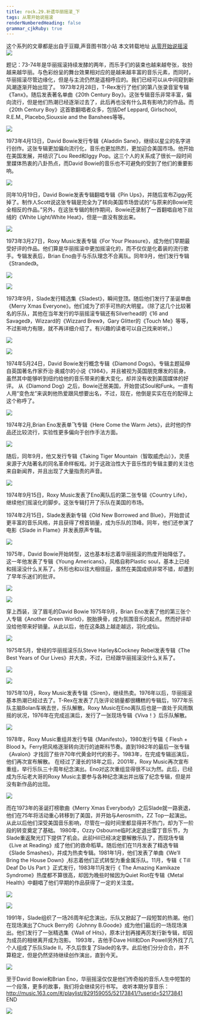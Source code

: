 ```yaml
---
title: rock.29.补遗华丽摇滚_下
tags: 从零开始说摇滚
renderNumberedHeading: false
grammar_cjkRuby: true
---
```


这个系列的文章都是出自于豆瓣,声音图书馆小站
本文转载地址 [从零开始说摇滚](https://www.douban.com/note/631942809/)
![](https://raw.githubusercontent.com/OliverRen/olili_blog_img/master/rock.29.补遗华丽摇滚_下/1637400306439.png)

题记：73-74年是华丽摇滚持续发酵的两年，而乐手们的装束也越来越夸张，妆扮越来越华丽。与色彩纷呈的舞台效果相对应的是越来越丰富的音乐元素，而同时，华丽摇滚尽管边缘化，但是与主流仍然是遥相呼应的。我们已经可以从中间窥到新风潮逐渐开始出现了。
1973年2月28日，T-Rex发行了他们的第八张录音室专辑《Tanx》。随后发表著名单曲《20th Century Boy》。这张专辑音乐非常丰富，偏向流行，但是他们热潮已经逐渐过去了，此后再也没有什么具有影响力的作品。而《20th Century Boy》这首歌翻唱者众多，包括Def Leppard, Girlschool, R.E.M., Placebo,Siouxsie and the Banshees等等。

![](https://raw.githubusercontent.com/OliverRen/olili_blog_img/master/rock.29.补遗华丽摇滚_下/1637400311211.png)

1973年4月13日，David Bowie发行专辑《Aladdin Sane》，继续以星尘的名字进行创作。这张专辑更加偏向流行化，音乐也更加热烈，更加迎合美国市场。他开始在美国发展，并结识了Lou Reed和Iggy Pop。这三个人的关系成了很长一段时间里媒体热衷的八卦热点，而David Bowie的音乐也不可避免的受到了他们的重要影响。

![](https://raw.githubusercontent.com/OliverRen/olili_blog_img/master/rock.29.补遗华丽摇滚_下/1637400314368.png)

同年10月19日，David Bowie发表专辑翻唱专辑《Pin Ups》，并随后宣布Ziggy死掉了。制作人Scott说这张专辑是完全为了转向美国市场尝试的“与原来的Bowie完全相反的作品。”另外，在这张专辑的制作期间，Bowie还录制了一首翻唱自地下丝绒的《White Light/White Heat》，但是一直没有放出来。

![](https://raw.githubusercontent.com/OliverRen/olili_blog_img/master/rock.29.补遗华丽摇滚_下/1637400318746.png)

1973年3月27日，Roxy Music发表专辑《For Your Pleasure》，成为他们早期最受好评的作品。他们算是华丽摇滚中更加摇滚化的，而不仅仅是化着装的流行歌手。专辑发表后，Brian Eno由于与乐队理念不合离队。同年9月，他们发行专辑《Stranded》。

![](https://raw.githubusercontent.com/OliverRen/olili_blog_img/master/rock.29.补遗华丽摇滚_下/1637400323737.png)

![](https://raw.githubusercontent.com/OliverRen/olili_blog_img/master/rock.29.补遗华丽摇滚_下/1637400326483.png)

1973年9月，Slade发行精选集《Sladest》，瞬间登顶。随后他们发行了圣诞单曲《Merry Xmas Everyone》。他们成为了炽手可热的大明星。（除了这几个比较著名的乐队，其他在当年发行的华丽摇滚专辑还有Silverhead的《16 and Savaged》，Wizzard的《Wizzard Brew》，Gary Glitter的《Touch Me》等等，不过影响力有限，就不再详细介绍了。有兴趣的读者可以自己找来听听。）

![](https://raw.githubusercontent.com/OliverRen/olili_blog_img/master/rock.29.补遗华丽摇滚_下/1637400336425.png)

![](https://raw.githubusercontent.com/OliverRen/olili_blog_img/master/rock.29.补遗华丽摇滚_下/1637400339502.png)

1974年5月24日，David Bowie发行概念专辑《Diamond Dogs》。专辑主题延伸自英国著名作家乔治·奥威尔的小说《1984》，并且被视为英国朋克爆发的前身。虽然其中能够听到纽约给他的音乐带来的重大变化，却并没有收到美国媒体的好评。
从《Diamond Dog》之后，Bowie迁居美国，开始尝试Soul和Funk。一直有人用“变色龙”来讽刺他热爱跟风想要出名，不过，现在，他倒是实实在在的配得上这个称呼了。

![](https://raw.githubusercontent.com/OliverRen/olili_blog_img/master/rock.29.补遗华丽摇滚_下/1637400343113.png)

1974年2月,Brian Eno发表单飞专辑《Here Come the Warm Jets》，此时他的作品还比较流行，实验性更多偏向于创作手法方面。

![](https://raw.githubusercontent.com/OliverRen/olili_blog_img/master/rock.29.补遗华丽摇滚_下/1637400347931.png)

随后，同年9月，他又发行专辑《Taking Tiger Mountain（智取威虎山）》，灵感来源于大陆著名的同名革命样板戏。对于这政治性大于音乐性的专辑主要的关注也来自新闻界，并且出现了大量指责的声音。

![](https://raw.githubusercontent.com/OliverRen/olili_blog_img/master/rock.29.补遗华丽摇滚_下/1637400360465.png)

1974年9月15日，Roxy Music发表了Eno离队后的第二张专辑《Country Life》，继续他们摇滚化的脚步。这张专辑打开了乐队在美国的市场。

1974年2月15日，Slade发表新专辑《Old New Borrowed and Blue》，开始尝试更丰富的音乐风格，并且获得了榜首销量，成为乐队的顶峰。同年，他们还参演了电影《Slade in Flame》并发表原声专辑。

![](https://raw.githubusercontent.com/OliverRen/olili_blog_img/master/rock.29.补遗华丽摇滚_下/1637400367862.png)

1975年，David Bowie开始转型，这也基本标志着华丽摇滚的热度开始降低了。这一年他发表了专辑《Young Americans》，风格自称Plastic soul，基本上已经和摇滚没什么关系了。外形也和以往大相径庭，虽然在美国成绩非常不错，却遭到了早年乐迷们的批评。

![](https://raw.githubusercontent.com/OliverRen/olili_blog_img/master/rock.29.补遗华丽摇滚_下/1637400372458.png)

![](https://raw.githubusercontent.com/OliverRen/olili_blog_img/master/rock.29.补遗华丽摇滚_下/1637400375835.png)

穿上西装，没了眉毛的David Bowie
1975年9月，Brian Eno发表了他的第三张个人专辑《Another Green World》，脱胎换骨，成为氛围音乐的起点。然而好评却没给他带来好销量。从此以后，他在这条路上越走越远，羽化成仙。

![](https://raw.githubusercontent.com/OliverRen/olili_blog_img/master/rock.29.补遗华丽摇滚_下/1637400380504.png)

1975年5月，曾经的华丽摇滚乐队Steve Harley&Cockney Rebel发表专辑《The Best Years of Our Lives》并大卖，不过，已经跟华丽摇滚没什么关系了。

![](https://raw.githubusercontent.com/OliverRen/olili_blog_img/master/rock.29.补遗华丽摇滚_下/1637400383763.png)

![](https://raw.githubusercontent.com/OliverRen/olili_blog_img/master/rock.29.补遗华丽摇滚_下/1637400387880.png)

1975年10月，Roxy Music发表专辑《Siren》，继续热卖。1976年以后，华丽摇滚基本热潮已经过去了。T-Rex在发表了几张评论销量都很糟糕的专辑后，1977年乐队主脑Bolan车祸去世，乐队解散。Roxy Music在Eno离队后也是一直处于风雨飘摇的状况，1976年在完成巡演后，发行了一张现场专辑《Viva！》后乐队解散。

![](https://raw.githubusercontent.com/OliverRen/olili_blog_img/master/rock.29.补遗华丽摇滚_下/1637400392630.png)

1978年，Roxy Music重组并发行专辑《Manifesto》，1980发行专辑《 Flesh + Blood 》。Ferry把风格逐渐转向流行的迪斯科节奏。直到1982年的最后一张专辑《Avalon》才找回了些许70年代黄金时代的影子。1983年，在完成专辑巡演后，他们再次宣布解散。
在经过了漫长的18年之后，2001年，Roxy Music再次宣布重组，举行乐队三十周年纪念演出。Eno对这次重组显得很不以为然。此后，已经成为乐坛老大哥的Roxy Music主要参与各种纪念演出并出版了纪念专辑，但是并没有新作品的出现。

![](https://raw.githubusercontent.com/OliverRen/olili_blog_img/master/rock.29.补遗华丽摇滚_下/1637400397257.png)

而在1973年的圣诞打榜歌曲《Merry Xmas Everybody》之后Slade就一路衰退，他们在75年将活动重心转移到了美国，并开始与Aerosmith，ZZ Top一起演出。从此以后他们深受美国音乐影响，尽管在一段时间里都显得并不热门，却为下一阶段的转变奠定了基础。
1980年，Ozzy Osbourne临时决定退出雷丁音乐节，为Slade重返聚光灯下提供了机会。此前Hill已经决定要解散乐队了，而现场专辑《Live at Reading》成了他们的救命稻草。随后他们在11月发表了精选专辑《Slade Smashes》，并成为热卖专辑。1981年1月，他们发表了单曲《We’ll Bring the House Down》,标志着他们正式转型为重金属乐队。11月，专辑《 Till Deaf Do Us Part 》正式发行，1983年11月发行《 The Amazing Kamikaze Syndrome》热度都不算很高，却因为晚些时候因为Quiet Riot在专辑《Metal Health》中翻唱了他们早期的作品获得了一定的关注度。

![](https://raw.githubusercontent.com/OliverRen/olili_blog_img/master/rock.29.补遗华丽摇滚_下/1637400409466.png)

![](https://raw.githubusercontent.com/OliverRen/olili_blog_img/master/rock.29.补遗华丽摇滚_下/1637400413164.png)

1991年，Slade组织了一场26周年纪念演出，乐队又掀起了一段短暂的热潮。他们在现场演出了Chuck Berry的《Johnny B.Goode》成为他们最后的一场现场演出。他们发行了一张精选集《Wall of Hits》，原本计划再接再厉发行新专辑，却因为成员的相继离开成为泡影。
1993年，吉他手Dave Hill和Don Powell另外找了几个人组成了乐队Slade II，不久后恢复了Slade的名字。此后他们分分合合，并不算稳定，但是仍然坚持继续创作演出，直到今天。

![](https://raw.githubusercontent.com/OliverRen/olili_blog_img/master/rock.29.补遗华丽摇滚_下/1637400418620.png)

至于David Bowie和Brian Eno，华丽摇滚仅仅是他们传奇般的音乐人生中短暂的一个段落，更多的故事，我们将会继续另行书写。
收听本期分享音乐：<http://music.163.com/#/playlist/829159055/52173841/?userid=52173841>
END

![](https://raw.githubusercontent.com/OliverRen/olili_blog_img/master/rock.29.补遗华丽摇滚_下/1637400423701.png)
